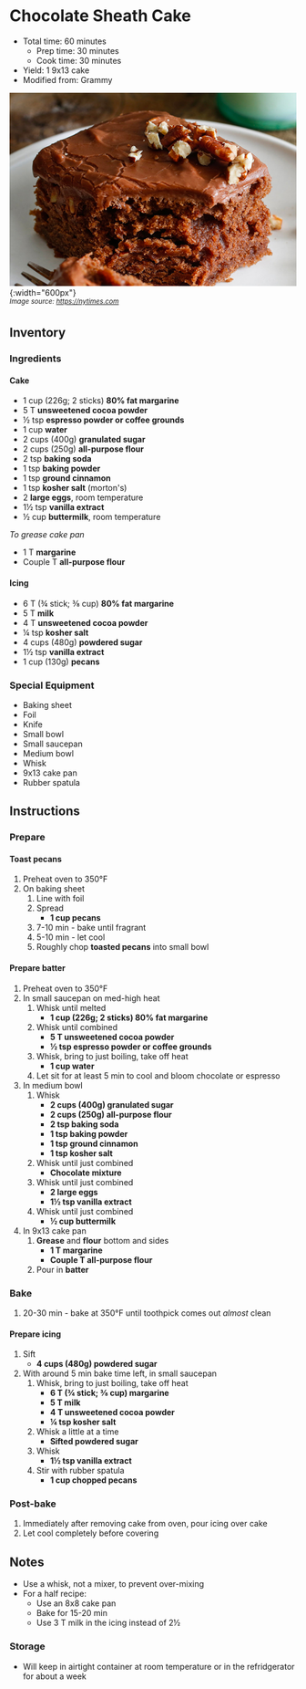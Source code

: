 # Chocolate Sheath Cake

- Total time: 60 minutes
    - Prep time: 30 minutes
    - Cook time: 30 minutes
- Yield: 1 9x13 cake
- Modified from: Grammy

![](./hero.jpg){:width="600px"}
<br />
_<sup>Image source: <https://nytimes.com></sup>_

## Inventory

### Ingredients

#### Cake

- 1 cup (226g; 2 sticks) **80% fat margarine**
- 5 T **unsweetened cocoa powder**
- ½ tsp **espresso powder or coffee grounds**
- 1 cup **water**
- 2 cups (400g) **granulated sugar**
- 2 cups (250g) **all-purpose flour**
- 2 tsp **baking soda**
- 1 tsp **baking powder**
- 1 tsp **ground cinnamon**
- 1 tsp **kosher salt** (morton's)
- 2 **large eggs**, room temperature
- 1½ tsp **vanilla extract**
- ½ cup **buttermilk**, room temperature

_To grease cake pan_

- 1 T **margarine**
- Couple T **all-purpose flour**

#### Icing

- 6 T (¾ stick; ⅜ cup) **80% fat margarine**
- 5 T **milk**
- 4 T **unsweetened cocoa powder**
- ¼ tsp **kosher salt**
- 4 cups (480g) **powdered sugar**
- 1½ tsp **vanilla extract**
- 1 cup (130g) **pecans**

### Special Equipment

- Baking sheet
- Foil
- Knife
- Small bowl
- Small saucepan
- Medium bowl
- Whisk
- 9x13 cake pan
- Rubber spatula

## Instructions

### Prepare

#### Toast pecans

1. Preheat oven to 350°F
1. On baking sheet
    1. Line with foil
    1. Spread
        - **1 cup pecans**
    1. 7-10 min - bake until fragrant
    1. 5-10 min - let cool
    1. Roughly chop **toasted pecans** into small bowl

#### Prepare batter

1. Preheat oven to 350°F
1. In small saucepan on med-high heat
    1. Whisk until melted
        - **1 cup (226g; 2 sticks) 80% fat margarine**
    1. Whisk until combined
        - **5 T unsweetened cocoa powder**
        - **½ tsp espresso powder or coffee grounds**
    1. Whisk, bring to just boiling, take off heat
        - **1 cup water**
    1. Let sit for at least 5 min to cool and bloom chocolate or espresso
1. In medium bowl
    1. Whisk
        - **2 cups (400g) granulated sugar**
        - **2 cups (250g) all-purpose flour**
        - **2 tsp baking soda**
        - **1 tsp baking powder**
        - **1 tsp ground cinnamon**
        - **1 tsp kosher salt**
    1. Whisk until just combined
        - **Chocolate mixture**
    1. Whisk until just combined
        - **2 large eggs**
        - **1½ tsp vanilla extract**
    1. Whisk until just combined
        - **½ cup buttermilk**
1. In 9x13 cake pan
    1. **Grease** and **flour** bottom and sides
        - **1 T margarine**
        - **Couple T all-purpose flour**
    1. Pour in **batter**

### Bake

1. 20-30 min - bake at 350°F until toothpick comes out _almost_ clean

#### Prepare icing

1. Sift
    - **4 cups (480g) powdered sugar**
1. With around 5 min bake time left, in small saucepan
    1. Whisk, bring to just boiling, take off heat
        - **6 T (¾ stick; ⅜ cup) margarine**
        - **5 T milk**
        - **4 T unsweetened cocoa powder**
        - **¼ tsp kosher salt**
    1. Whisk a little at a time
        - **Sifted powdered sugar**
    1. Whisk
        - **1½ tsp vanilla extract**
    1. Stir with rubber spatula
        - **1 cup chopped pecans**

### Post-bake

1. Immediately after removing cake from oven, pour icing over cake
1. Let cool completely before covering

## Notes

- Use a whisk, not a mixer, to prevent over-mixing
- For a half recipe:
    - Use an 8x8 cake pan
    - Bake for 15-20 min
    - Use 3 T milk in the icing instead of 2½

### Storage

- Will keep in airtight container at room temperature or in the refridgerator for about a week

